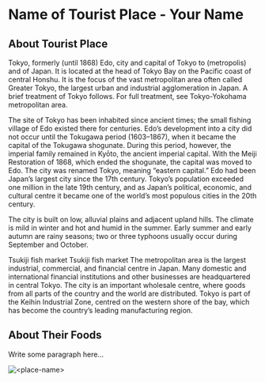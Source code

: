 # Name of Tourist Place - Your Name

## About Tourist Place 
Tokyo, formerly (until 1868) Edo, city and capital of Tokyo to (metropolis) and of Japan. It is located at the head of Tokyo Bay on the Pacific coast of central Honshu. It is the focus of the vast metropolitan area often called Greater Tokyo, the largest urban and industrial agglomeration in Japan.
A brief treatment of Tokyo follows. For full treatment, see Tokyo-Yokohama metropolitan area.

The site of Tokyo has been inhabited since ancient times; the small fishing village of Edo existed there for centuries. Edo’s development into a city did not occur until the Tokugawa period (1603–1867), when it became the capital of the Tokugawa shogunate. During this period, however, the imperial family remained in Kyōto, the ancient imperial capital. With the Meiji Restoration of 1868, which ended the shogunate, the capital was moved to Edo. The city was renamed Tokyo, meaning “eastern capital.” Edo had been Japan’s largest city since the 17th century. Tokyo’s population exceeded one million in the late 19th century, and as Japan’s political, economic, and cultural centre it became one of the world’s most populous cities in the 20th century.

The city is built on low, alluvial plains and adjacent upland hills. The climate is mild in winter and hot and humid in the summer. Early summer and early autumn are rainy seasons; two or three typhoons usually occur during September and October.

Tsukiji fish market
Tsukiji fish market
The metropolitan area is the largest industrial, commercial, and financial centre in Japan. Many domestic and international financial institutions and other businesses are headquartered in central Tokyo. The city is an important wholesale centre, where goods from all parts of the country and the world are distributed. Tokyo is part of the Keihin Industrial Zone, centred on the western shore of the bay, which has become the country’s leading manufacturing region.

## About Their Foods
Write some paragraph here...

<img align="center" src="https://www.tokyoweekender.com/wp-content/uploads/2018/10/Tokyo-Skytree-global-rank-Tokyo-Weekender.jpg" alt="<place-name>"/>

<!--Example: <img align="center" src="https://lotustours.in/assets/img/taj/photo-room-detail-1.jpg" alt="Taj Mahal"/> -->
